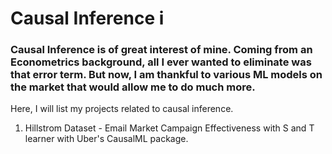 # Causal Inference i

### Causal Inference is of great interest of mine. Coming from an Econometrics background, all I ever wanted to eliminate was that error term. But now, I am thankful to various ML models on the market that would allow me to do much more. 

Here, I will list my projects related to causal inference. 

1. Hillstrom Dataset - Email Market Campaign Effectiveness with S and T learner with Uber's CausalML package.
